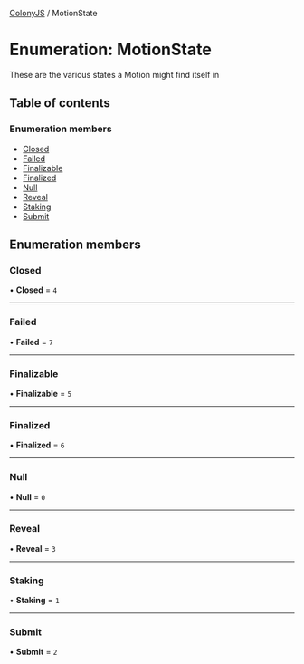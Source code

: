 [ColonyJS](../README.md) / MotionState

# Enumeration: MotionState

These are the various states a Motion might find itself in

## Table of contents

### Enumeration members

- [Closed](MotionState.md#closed)
- [Failed](MotionState.md#failed)
- [Finalizable](MotionState.md#finalizable)
- [Finalized](MotionState.md#finalized)
- [Null](MotionState.md#null)
- [Reveal](MotionState.md#reveal)
- [Staking](MotionState.md#staking)
- [Submit](MotionState.md#submit)

## Enumeration members

### Closed

• **Closed** = `4`

___

### Failed

• **Failed** = `7`

___

### Finalizable

• **Finalizable** = `5`

___

### Finalized

• **Finalized** = `6`

___

### Null

• **Null** = `0`

___

### Reveal

• **Reveal** = `3`

___

### Staking

• **Staking** = `1`

___

### Submit

• **Submit** = `2`
